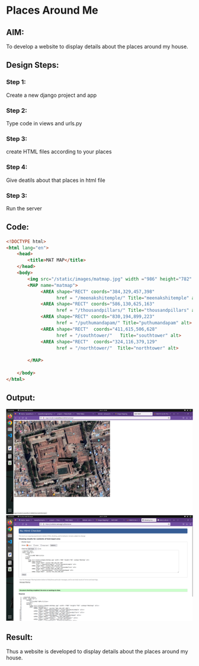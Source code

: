 # Places Around Me
## AIM:
To develop a website to display details about the places around my house.

## Design Steps:

### Step 1:
Create a new django project and app

### Step 2:
Type code in views and urls.py

### Step 3:
create HTML files according to your places

### Step 4:
Give deatils about that places in html file

### Step 3:
Run the server


## Code:
``` html
<!DOCTYPE html>
<html lang="en">
    <head>
        <title>MAT MAP</title>
    </head>
    <body>
        <img src="/static/images/matmap.jpg" width ="986" height="782" usemap="#matmap" alt>
        <MAP name="matmap">
             <AREA shape="RECT" coords="384,329,457,398"
                   href = "/meenakshitemple/" Title="meenakshitemple" alt>
             <AREA shape="RECT" coords="586,130,625,163"
                   href = "/thousandpillars/" Title="thousandpillars" alt>
             <AREA shape="RECT" coords="830,194,899,223"
                   href = "/puthumandapam/" Title="puthumandapam" alt>
             <AREA shape="RECT"  coords="411,615,506,628"
                   href = "/southtower/"   Title="southtower" alt>
             <AREA shape="RECT"  coords="324,116,379,129"
                   href = "/northtower/"  Title="northtower" alt>
         
        </MAP>

    </body>
</html>
```

## Output:
![output](/Screenshot%20from%202023-01-09%2023-38-09.png)
![output](/Screenshot%20from%202023-01-09%2023-49-19.png)
## Result:
Thus a website is developed to display details about the places around my house.